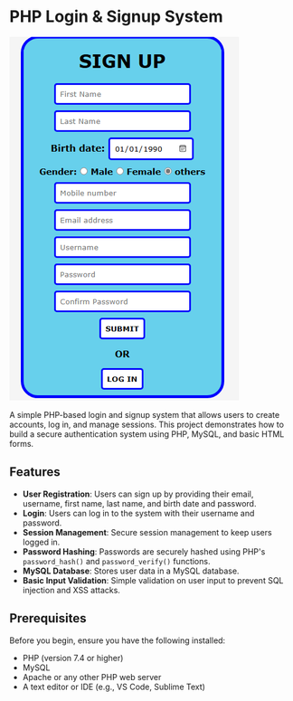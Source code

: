 # PHP Login & Signup System

![Screenshot](screenshot.png)

A simple PHP-based login and signup system that allows users to create accounts, log in, and manage sessions. This project demonstrates how to build a secure authentication system using PHP, MySQL, and basic HTML forms.

## Features

- **User Registration**: Users can sign up by providing their email, username, first name, last name, and birth date and password.
- **Login**: Users can log in to the system with their username and password.
- **Session Management**: Secure session management to keep users logged in.
- **Password Hashing**: Passwords are securely hashed using PHP's `password_hash()` and `password_verify()` functions.
- **MySQL Database**: Stores user data in a MySQL database.
- **Basic Input Validation**: Simple validation on user input to prevent SQL injection and XSS attacks.

## Prerequisites

Before you begin, ensure you have the following installed:

- PHP (version 7.4 or higher)
- MySQL
- Apache or any other PHP web server
- A text editor or IDE (e.g., VS Code, Sublime Text)
